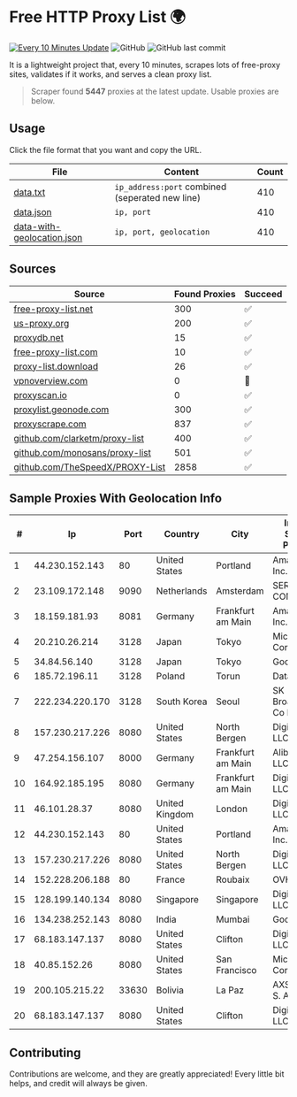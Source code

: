 
# Free HTTP Proxy List 🌍

[![Every 10 Minutes Update](https://github.com/mertguvencli/http-proxy-list/actions/workflows/main.yml/badge.svg?branch=main)](https://github.com/mertguvencli/http-proxy-list/actions/workflows/main.yml)
![GitHub](https://img.shields.io/github/license/mertguvencli/http-proxy-list)
![GitHub last commit](https://img.shields.io/github/last-commit/mertguvencli/http-proxy-list)

It is a lightweight project that, every 10 minutes, scrapes lots of free-proxy sites, validates if it works, and serves a clean proxy list.


> Scraper found **5447** proxies at the latest update. Usable proxies are below.

## Usage

Click the file format that you want and copy the URL.


|File|Content|Count|
|----|-------|-----|
|[data.txt](https://raw.githubusercontent.com/mertguvencli/http-proxy-list/main/proxy-list/data.txt)|`ip_address:port` combined (seperated new line)|410|
|[data.json](https://raw.githubusercontent.com/mertguvencli/http-proxy-list/main/proxy-list/data.json)|`ip, port`|410|
|[data-with-geolocation.json](https://raw.githubusercontent.com/mertguvencli/http-proxy-list/main/proxy-list/data-with-geolocation.json)|`ip, port, geolocation`|410|

## Sources

|Source|Found Proxies|Succeed|
|------|-------------|-------|
|[free-proxy-list.net](https://free-proxy-list.net)|300|✅|
|[us-proxy.org](https://www.us-proxy.org)|200|✅|
|[proxydb.net](http://proxydb.net)|15|✅|
|[free-proxy-list.com](https://free-proxy-list.com/?page=&port=&type%5B%5D=http&type%5B%5D=https&up_time=0&search=Search)|10|✅|
|[proxy-list.download](https://www.proxy-list.download/HTTP)|26|✅|
|[vpnoverview.com](https://vpnoverview.com/privacy/anonymous-browsing/free-proxy-servers)|0|🚫|
|[proxyscan.io](https://www.proxyscan.io)|0|✅|
|[proxylist.geonode.com](https://proxylist.geonode.com/api/proxy-list?limit=300&page=1&sort_by=lastChecked&sort_type=desc&protocols=http,https)|300|✅|
|[proxyscrape.com](https://api.proxyscrape.com/v2/?request=displayproxies&protocol=http&timeout=10000&country=all&ssl=all&anonymity=all)|837|✅|
|[github.com/clarketm/proxy-list](https://raw.githubusercontent.com/clarketm/proxy-list/master/proxy-list-raw.txt)|400|✅|
|[github.com/monosans/proxy-list](https://raw.githubusercontent.com/monosans/proxy-list/main/proxies/http.txt)|501|✅|
|[github.com/TheSpeedX/PROXY-List](https://raw.githubusercontent.com/TheSpeedX/PROXY-List/master/http.txt)|2858|✅|


## Sample Proxies With Geolocation Info

|#|Ip|Port|Country|City|Internet Service Provider|
|-|--|----|-------|----|-------------------------|
|1|44.230.152.143|80|United States|Portland|Amazon.com, Inc.|
|2|23.109.172.148|9090|Netherlands|Amsterdam|SERVERS-COM|
|3|18.159.181.93|8081|Germany|Frankfurt am Main|Amazon.com, Inc.|
|4|20.210.26.214|3128|Japan|Tokyo|Microsoft Corporation|
|5|34.84.56.140|3128|Japan|Tokyo|Google LLC|
|6|185.72.196.11|3128|Poland|Torun|Data Space|
|7|222.234.220.170|3128|South Korea|Seoul|SK Broadband Co Ltd|
|8|157.230.217.226|8080|United States|North Bergen|DigitalOcean, LLC|
|9|47.254.156.107|8000|Germany|Frankfurt am Main|Alibaba.com LLC|
|10|164.92.185.195|8080|Germany|Frankfurt am Main|DigitalOcean, LLC|
|11|46.101.28.37|8080|United Kingdom|London|DigitalOcean, LLC|
|12|44.230.152.143|80|United States|Portland|Amazon.com, Inc.|
|13|157.230.217.226|8080|United States|North Bergen|DigitalOcean, LLC|
|14|152.228.206.188|80|France|Roubaix|OVH SAS|
|15|128.199.140.134|8080|Singapore|Singapore|DigitalOcean, LLC|
|16|134.238.252.143|8080|India|Mumbai|Google LLC|
|17|68.183.147.137|8080|United States|Clifton|DigitalOcean, LLC|
|18|40.85.152.26|8080|United States|San Francisco|Microsoft Corporation|
|19|200.105.215.22|33630|Bolivia|La Paz|AXS Bolivia S. A.|
|20|68.183.147.137|8080|United States|Clifton|DigitalOcean, LLC|



## Contributing

Contributions are welcome, and they are greatly appreciated! Every
little bit helps, and credit will always be given.

